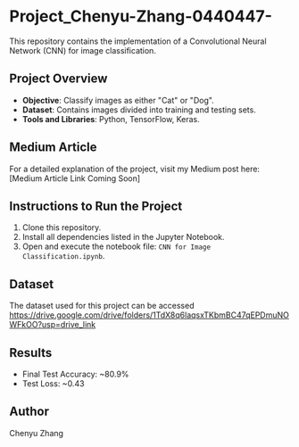 # Project_Chenyu-Zhang-0440447-

This repository contains the implementation of a Convolutional Neural Network (CNN) for image classification.

## Project Overview
- **Objective**: Classify images as either "Cat" or "Dog".
- **Dataset**: Contains images divided into training and testing sets.
- **Tools and Libraries**: Python, TensorFlow, Keras.

## Medium Article
For a detailed explanation of the project, visit my Medium post here: [Medium Article Link Coming Soon]

## Instructions to Run the Project
1. Clone this repository.
2. Install all dependencies listed in the Jupyter Notebook.
3. Open and execute the notebook file: `CNN for Image Classification.ipynb`.

## Dataset
The dataset used for this project can be accessed https://drive.google.com/drive/folders/1TdX8q6laqsxTKbmBC47qEPDmuNOWFkOO?usp=drive_link

## Results
- Final Test Accuracy: ~80.9%
- Test Loss: ~0.43

## Author
Chenyu Zhang
